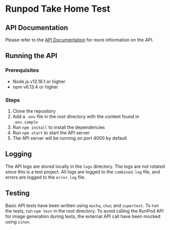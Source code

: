 # Runpod Take Home Test

## API Documentation
Please refer to the [API Documentation](https://documenter.getpostman.com/view/1386501/2s9YXe6PM2) for more information on the API.

## Running the API
### Prerequisites
- Node.js v12.16.1 or higher
- npm v6.13.4 or higher

### Steps
1. Clone the repository
2. Add a `.env` file in the root directory with the content found in `.env.sample`
3. Run `npm install` to install the dependencies
4. Run `npm start` to start the API server
5. The API server will be running on port 4000 by default


## Logging
The API logs are stored locally in the `logs` directory. The logs are not rotated since this is a test project.
All logs are logged to the `combined.log` file, and errors are logged to the `error.log` file.

## Testing
Basic API tests have been written using `mocha`, `chai` and `supertest`. To run the tests, run `npm test` in the root directory.
To avoid calling the RunPod API for image generation during tests, the external API call have been mocked using `sinon`.

